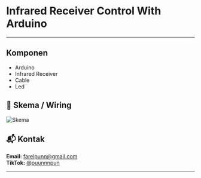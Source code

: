 # Infrared Receiver Control With Arduino

---

## Komponen

- Arduino
- Infrared Receiver
- Cable
- Led


## 📸 Skema / Wiring


![Skema](wiring.jpg)


## 📬 Kontak

**Email:** [farelpunn@gmail.com](mailto:farelpunn@gmail.com)  
**TikTok:** [@puunnnpun](https://www.tiktok.com/@puunnnpun)

---

